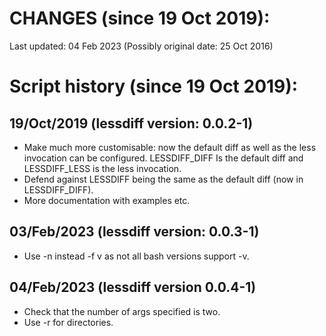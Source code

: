 # CHANGES (since 19 Oct 2019):

   Last updated: 04 Feb 2023
   (Possibly original date: 25 Oct 2016)

# Script history (since 19 Oct 2019):

## 19/Oct/2019 (lessdiff version: 0.0.2-1)
- Make much more customisable: now the default diff as well as the less
 invocation can be configured. LESSDIFF_DIFF Is the default diff and
 LESSDIFF_LESS is the less invocation.
- Defend against LESSDIFF being the same as the default diff (now in
 LESSDIFF_DIFF).
- More documentation with examples etc.

## 03/Feb/2023 (lessdiff version: 0.0.3-1)

- Use -n instead -f v as not all bash versions support -v.


##  04/Feb/2023 (lessdiff version 0.0.4-1)

- Check that the number of args specified is two.
- Use -r for directories.

